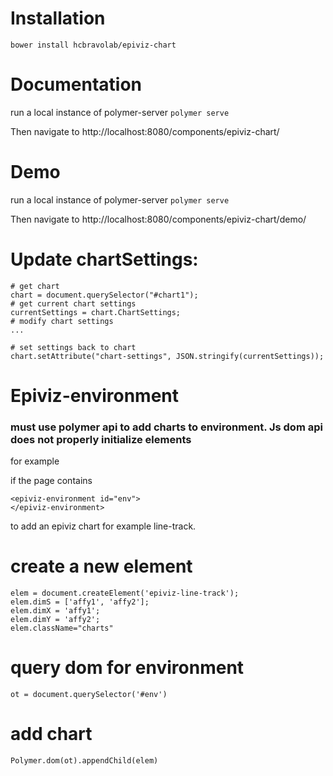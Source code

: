 # Installation

`bower install hcbravolab/epiviz-chart`

# Documentation

run a local instance of polymer-server
`polymer serve`

Then navigate to http://localhost:8080/components/epiviz-chart/

# Demo

run a local instance of polymer-server
`polymer serve`

Then navigate to http://localhost:8080/components/epiviz-chart/demo/


# Update chartSettings:

```
# get chart
chart = document.querySelector("#chart1");
# get current chart settings
currentSettings = chart.ChartSettings;
# modify chart settings
...

# set settings back to chart
chart.setAttribute("chart-settings", JSON.stringify(currentSettings));
```

# Epiviz-environment

### must use polymer api to add charts to environment. Js dom api does not properly initialize elements

for example

if the page contains

```
<epiviz-environment id="env">
</epiviz-environment>
```

to add an epiviz chart for example line-track.

# create a new element
```
elem = document.createElement('epiviz-line-track'); 
elem.dimS = ['affy1', 'affy2']; 
elem.dimX = 'affy1'; 
elem.dimY = 'affy2'; 
elem.className="charts"
```

# query dom for environment
`ot = document.querySelector('#env')`

# add chart
`Polymer.dom(ot).appendChild(elem)`